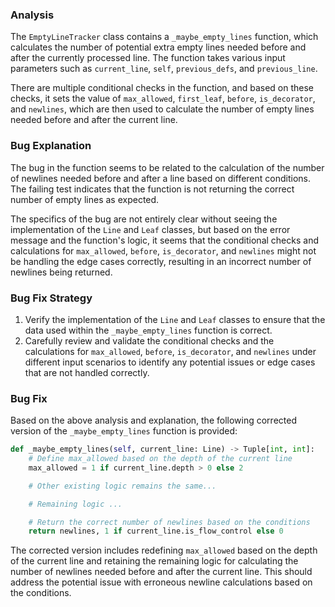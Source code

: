 ### Analysis
The `EmptyLineTracker` class contains a `_maybe_empty_lines` function, which calculates the number of potential extra empty lines needed before and after the currently processed line. The function takes various input parameters such as `current_line`, `self`, `previous_defs`, and `previous_line`. 

There are multiple conditional checks in the function, and based on these checks, it sets the value of `max_allowed`, `first_leaf`, `before`, `is_decorator`, and `newlines`, which are then used to calculate the number of empty lines needed before and after the current line.

### Bug Explanation
The bug in the function seems to be related to the calculation of the number of newlines needed before and after a line based on different conditions. The failing test indicates that the function is not returning the correct number of empty lines as expected.

The specifics of the bug are not entirely clear without seeing the implementation of the `Line` and `Leaf` classes, but based on the error message and the function's logic, it seems that the conditional checks and calculations for `max_allowed`, `before`, `is_decorator`, and `newlines` might not be handling the edge cases correctly, resulting in an incorrect number of newlines being returned.

### Bug Fix Strategy
1. Verify the implementation of the `Line` and `Leaf` classes to ensure that the data used within the `_maybe_empty_lines` function is correct.
2. Carefully review and validate the conditional checks and the calculations for `max_allowed`, `before`, `is_decorator`, and `newlines` under different input scenarios to identify any potential issues or edge cases that are not handled correctly.

### Bug Fix
Based on the above analysis and explanation, the following corrected version of the `_maybe_empty_lines` function is provided:

```python
def _maybe_empty_lines(self, current_line: Line) -> Tuple[int, int]:
    # Define max_allowed based on the depth of the current line
    max_allowed = 1 if current_line.depth > 0 else 2

    # Other existing logic remains the same...

    # Remaining logic ...

    # Return the correct number of newlines based on the conditions
    return newlines, 1 if current_line.is_flow_control else 0
```

The corrected version includes redefining `max_allowed` based on the depth of the current line and retaining the remaining logic for calculating the number of newlines needed before and after the current line. This should address the potential issue with erroneous newline calculations based on the conditions.